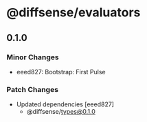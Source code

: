 # @diffsense/evaluators

## 0.1.0

### Minor Changes

- eeed827: Bootstrap: First Pulse

### Patch Changes

- Updated dependencies [eeed827]
  - @diffsense/types@0.1.0
